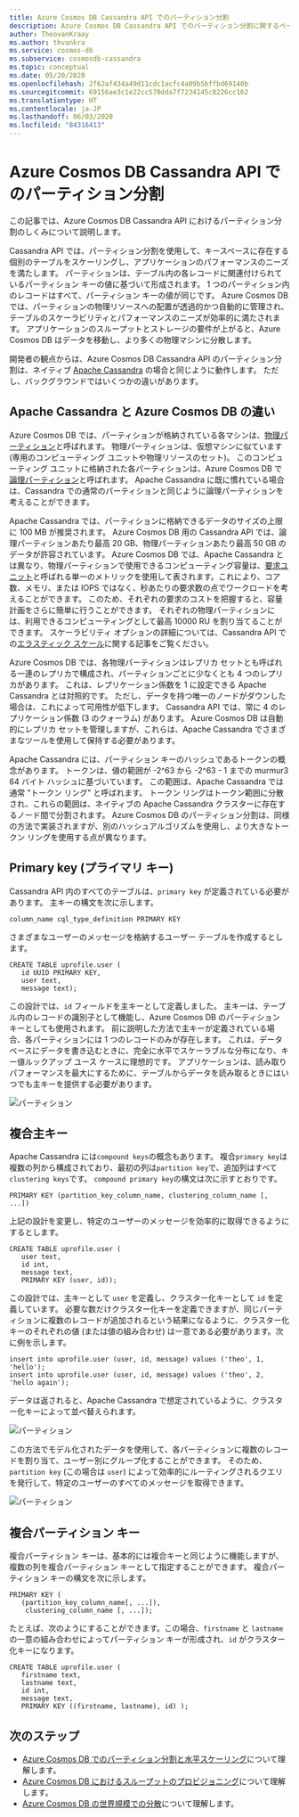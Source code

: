 ```yaml
---
title: Azure Cosmos DB Cassandra API でのパーティション分割
description: Azure Cosmos DB Cassandra API でのパーティション分割に関するページをご覧ください
author: TheovanKraay
ms.author: thvankra
ms.service: cosmos-db
ms.subservice: cosmosdb-cassandra
ms.topic: conceptual
ms.date: 05/20/2020
ms.openlocfilehash: 2f62af434a49d11cdc1acfc4a09b5bffbd69140b
ms.sourcegitcommit: 69156ae3c1e22cc570dda7f7234145c8226cc162
ms.translationtype: HT
ms.contentlocale: ja-JP
ms.lasthandoff: 06/03/2020
ms.locfileid: "84316413"
---
```

# <a name="partitioning-in-azure-cosmos-db-cassandra-api"></a>Azure Cosmos DB Cassandra API でのパーティション分割

この記事では、Azure Cosmos DB Cassandra API におけるパーティション分割のしくみについて説明します。 

Cassandra API では、パーティション分割を使用して、キースペースに存在する個別のテーブルをスケーリングし、アプリケーションのパフォーマンスのニーズを満たします。 パーティションは、テーブル内の各レコードに関連付けられているパーティション キーの値に基づいて形成されます。 1 つのパーティション内のレコードはすべて、パーティション キーの値が同じです。 Azure Cosmos DB では、パーティションの物理リソースへの配置が透過的かつ自動的に管理され、テーブルのスケーラビリティとパフォーマンスのニーズが効率的に満たされます。 アプリケーションのスループットとストレージの要件が上がると、Azure Cosmos DB はデータを移動し、より多くの物理マシンに分散します。

開発者の観点からは、Azure Cosmos DB Cassandra API のパーティション分割は、ネイティブ [Apache Cassandra](https://cassandra.apache.org/) の場合と同じように動作します。 ただし、バックグラウンドではいくつかの違いがあります。 


## <a name="differences-between-apache-cassandra-and-azure-cosmos-db"></a>Apache Cassandra と Azure Cosmos DB の違い

Azure Cosmos DB では、パーティションが格納されている各マシンは、[物理パーティション](partition-data.md#physical-partitions)と呼ばれます。 物理パーティションは、仮想マシンに似ています (専用のコンピューティング ユニットや物理リソースのセット)。 このコンピューティング ユニットに格納された各パーティションは、Azure Cosmos DB で[論理パーティション](partition-data.md#logical-partitions)と呼ばれます。 Apache Cassandra に既に慣れている場合は、Cassandra での通常のパーティションと同じように論理パーティションを考えることができます。 

Apache Cassandra では、パーティションに格納できるデータのサイズの上限に 100 MB が推奨されます。 Azure Cosmos DB 用の Cassandra API では、論理パーティションあたり最高 20 GB、物理パーティションあたり最高 50 GB のデータが許容されています。 Azure Cosmos DB では、Apache Cassandra とは異なり、物理パーティションで使用できるコンピューティング容量は、[要求ユニット](request-units.md)と呼ばれる単一のメトリックを使用して表されます。これにより、コア数、メモリ、または IOPS ではなく、秒あたりの要求数の点でワークロードを考えることができます。 このため、それぞれの要求のコストを把握すると、容量計画をさらに簡単に行うことができます。 それぞれの物理パーティションには、利用できるコンピューティングとして最高 10000 RU を割り当てることができます。 スケーラビリティ オプションの詳細については、Cassandra API での[エラスティック スケール](manage-scale-cassandra.md)に関する記事をご覧ください。 

Azure Cosmos DB では、各物理パーティションはレプリカ セットとも呼ばれる一連のレプリカで構成され、パーティションごとに少なくとも 4 つのレプリカがあります。 これは、レプリケーション係数を 1 に設定できる Apache Cassandra とは対照的です。 ただし、データを持つ唯一のノードがダウンした場合は、これによって可用性が低下します。 Cassandra API では、常に 4 のレプリケーション係数 (3 のクォーラム) があります。 Azure Cosmos DB は自動的にレプリカ セットを管理しますが、これらは、Apache Cassandra でさまざまなツールを使用して保持する必要があります。 

Apache Cassandra には、パーティション キーのハッシュであるトークンの概念があります。 トークンは、値の範囲が -2^63 から -2^63 - 1 までの murmur3 64 バイト ハッシュに基づいています。 この範囲は、Apache Cassandra では通常 "トークン リング" と呼ばれます。 トークン リングはトークン範囲に分散され、これらの範囲は、ネイティブの Apache Cassandra クラスターに存在するノード間で分割されます。 Azure Cosmos DB のパーティション分割は、同様の方法で実装されますが、別のハッシュアルゴリズムを使用し、より大きなトークン リングを使用する点が異なります。 


## <a name="primary-key"></a>Primary key (プライマリ キー)

Cassandra API 内のすべてのテーブルは、`primary key` が定義されている必要があります。 主キーの構文を次に示します。

```shell
column_name cql_type_definition PRIMARY KEY
```

さまざまなユーザーのメッセージを格納するユーザー テーブルを作成するとします。

```shell
CREATE TABLE uprofile.user ( 
   id UUID PRIMARY KEY, 
   user text,  
   message text);
```

この設計では、`id` フィールドを主キーとして定義しました。 主キーは、テーブル内のレコードの識別子として機能し、Azure Cosmos DB のパーティション キーとしても使用されます。 前に説明した方法で主キーが定義されている場合、各パーティションには 1 つのレコードのみが存在します。 これは、データベースにデータを書き込むときに、完全に水平でスケーラブルな分布になり、キー値ルックアップ ユース ケースに理想的です。 アプリケーションは、読み取りパフォーマンスを最大にするために、テーブルからデータを読み取るときにはいつでも主キーを提供する必要があります。 

![パーティション](./media/cassandra-partitioning/cassandra-partitioning.png)


## <a name="compound-primary-key"></a>複合主キー

Apache Cassandra には`compound keys`の概念もあります。 複合`primary key`は複数の列から構成されており、最初の列は`partition key`で、追加列はすべて`clustering keys`です。 `compound primary key`の構文は次に示すとおりです。

```shell
PRIMARY KEY (partition_key_column_name, clustering_column_name [, ...])
```

上記の設計を変更し、特定のユーザーのメッセージを効率的に取得できるようにするとします。

```shell
CREATE TABLE uprofile.user (
   user text,  
   id int, 
   message text, 
   PRIMARY KEY (user, id));
```

この設計では、主キーとして `user` を定義し、クラスター化キーとして `id` を定義しています。 必要な数だけクラスター化キーを定義できますが、同じパーティションに複数のレコードが追加されるという結果になるように、クラスター化キーのそれぞれの値 (または値の組み合わせ) は一意である必要があります。次に例を示します。

```shell
insert into uprofile.user (user, id, message) values ('theo', 1, 'hello');
insert into uprofile.user (user, id, message) values ('theo', 2, 'hello again');
```

データは返されると、Apache Cassandra で想定されているように、クラスター化キーによって並べ替えられます。

![パーティション](./media/cassandra-partitioning/select-from-pk.png)

この方法でモデル化されたデータを使用して、各パーティションに複数のレコードを割り当て、ユーザー別にグループ化することができます。 そのため、`partition key` (この場合は `user`) によって効率的にルーティングされるクエリを発行して、特定のユーザーのすべてのメッセージを取得できます。 

![パーティション](./media/cassandra-partitioning/cassandra-partitioning2.png)


## <a name="composite-partition-key"></a>複合パーティション キー

複合パーティション キーは、基本的には複合キーと同じように機能しますが、複数の列を複合パーティション キーとして指定することができます。 複合パーティション キーの構文を次に示します。

```shell
PRIMARY KEY (
   (partition_key_column_name[, ...]), 
    clustering_column_name [, ...]);
```
たとえば、次のようにすることができます。この場合、`firstname` と `lastname` の一意の組み合わせによってパーティション キーが形成され、`id` がクラスター化キーになります。

```shell
CREATE TABLE uprofile.user ( 
   firstname text, 
   lastname text,
   id int,  
   message text, 
   PRIMARY KEY ((firstname, lastname), id) );
```

## <a name="next-steps"></a>次のステップ

* [Azure Cosmos DB でのパーティション分割と水平スケーリング](partition-data.md)について理解します。
* [Azure Cosmos DB におけるスループットのプロビジョニング](request-units.md)について理解します。
* [Azure Cosmos DB の世界規模での分散](distribute-data-globally.md)について理解します。
